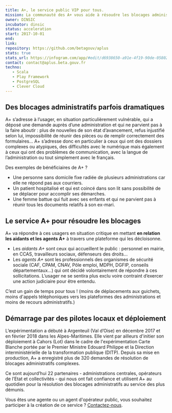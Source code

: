 ```yaml
---
title: A+, le service public VIP pour tous.
mission: La communauté des A+ vous aide à résoudre les blocages administratifs.
owner: DINSIC
incubator: dinsic
status: acceleration
start: 2017-10-01
end:
link:
repository: https://github.com/betagouv/aplus
stats: true
stats_url: https://infogram.com/app/#edit/d6938650-a91e-4f19-90de-05802ef833bf
contact: contact@aplus.beta.gouv.fr
techno:
   - Scala
   - Play Framework
   - PostgreSQL
   - Clever Cloud
---
```


## Des blocages administratifs parfois dramatiques

A+ s’adresse à l’usager, en situation particulièrement vulnérable, qui a déposé une demande auprès d’une administration et qui ne parvient pas à la faire aboutir : plus de nouvelles de son état d’avancement, refus injustifié selon lui, impossibilité de réunir des pièces ou de remplir correctement des formulaires…  A+ s’adresse donc en particulier à ceux qui ont des dossiers complexes ou atypiques, des difficultés avec le numérique mais également à ceux qui ont des problèmes de communication, avec la langue de l’administration ou tout simplement avec le français.

Des exemples de bénéficiaires de A+ ?
 - Une personne sans domicile fixe radiée de plusieurs administrations car elle ne répond pas aux courriers.
 - Un patient hospitalisé et qui est coincé dans son lit sans possibilité de se déplacer pour accomplir ses démarches.
 - Une femme battue qui fuit avec ses enfants et qui ne parvient pas à réunir tous les documents relatifs à son ex-mari.


## Le service A+ pour résoudre les blocages

A+ va répondre à ces usagers en situation critique en mettant **en relation les aidants et les agents A+** à travers une plateforme qui les décloisonne.
- Les *aidants A+* sont ceux qui accueillent le public : personnel en mairie, en CCAS, travailleurs sociaux, défenseurs des droits…
- Les *agents A+* sont les professionnels des organismes de sécurité sociale (CAF, CPAM, CNAV, Pôle emploi, MDPH, DGFIP, conseils départementaux…) qui ont décidé volontairement de répondre à ces sollicitations. L’usager ne se sentira plus exclu voire contraint d’exercer une action judiciaire pour être entendu.

C’est un gain de temps pour tous ! (moins de déplacements aux guichets, moins d'appels téléphoniques vers les plateformes des administrations et moins de recours administratifs.)

## Démarrage par des pilotes locaux et déploiement

L’expérimentation a débuté à Argenteuil (Val d’Oise) en décembre 2017 et en février 2018 dans les Alpes-Maritimes. Elle vient par ailleurs d'initier son déploiement à Cahors (Lot) dans le cadre de l'expérimentation Carte Blanche portée par le Premier Ministre Edouard Philippe et la Direction interministérielle de la transformation publique (DITP). Depuis sa mise en production, A+ a enregistré plus de 320 demandes de résolution de blocages administratifs complexes.

Ce sont aujourd’hui 22 partenaires - administrations centrales, opérateurs de l’Etat et collectivités - qui nous ont fait confiance et utilisent A+ au quotidien pour la résolution des blocages administratifs au service des plus démunis.

Vous êtes une agente ou un agent d'opérateur public, vous souhaitez participer à la création de ce service ? [Contactez-nous](mailto:contact@aplus.beta.gouv.fr?subject=Contact%20Site%20Beta%20Gouv).
